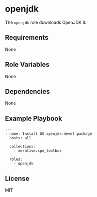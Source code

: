 # openjdk

The `openjdk` role downloads OpenJDK 8.

## Requirements

None

## Role Variables

None

## Dependencies

None

## Example Playbook

```
---
- name: Install OS openjdk-devel package
  hosts: all

  collections:
    - merative.spm_toolbox

  roles:
    - openjdk
```

## License

MIT

